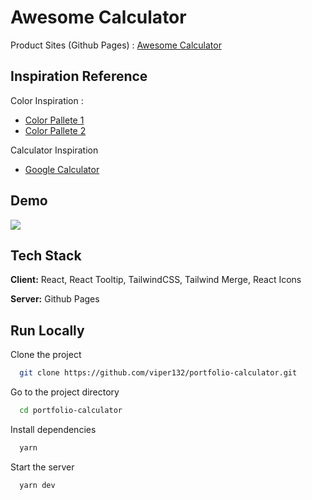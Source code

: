 
# Awesome Calculator

Product Sites (Github Pages) : [Awesome Calculator](https://viper132.github.io/portfolio-calculator/)


## Inspiration Reference

Color Inspiration :
- [Color Pallete 1](https://colorhunt.co/palette/fff7d4ffd95ac07f004c3d3d)
- [Color Pallete 2](https://colorhunt.co/palette/222831393e46ffd369eeeeee)

Calculator Inspiration
- [Google Calculator](https://www.google.com/search?q=calculator)
## Demo

![](https://viper132.github.io/portfolio-calculator/assets/awesome%20calculator.gif)
## Tech Stack

**Client:** React, React Tooltip, TailwindCSS, Tailwind Merge, React Icons

**Server:** Github Pages


## Run Locally

Clone the project

```bash
  git clone https://github.com/viper132/portfolio-calculator.git
```

Go to the project directory

```bash
  cd portfolio-calculator
```

Install dependencies

```bash
  yarn
```

Start the server

```bash
  yarn dev
```

